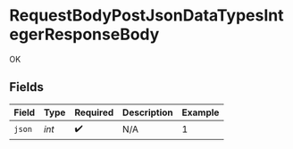 # RequestBodyPostJsonDataTypesIntegerResponseBody

OK


## Fields

| Field              | Type               | Required           | Description        | Example            |
| ------------------ | ------------------ | ------------------ | ------------------ | ------------------ |
| `json`             | *int*              | :heavy_check_mark: | N/A                | 1                  |